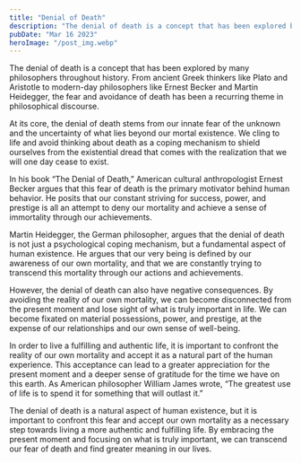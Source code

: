 ```yaml
---
title: "Denial of Death"
description: "The denial of death is a concept that has been explored by many philosophers throughout history. From ancient Greek thinkers like Plato and Aristotle to modern-day philosophers like Ernest Becker and Martin Heidegger..."
pubDate: "Mar 16 2023"
heroImage: "/post_img.webp"
---
```

The denial of death is a concept that has been explored by many philosophers throughout history. From ancient Greek thinkers like Plato and Aristotle to modern-day philosophers like Ernest Becker and Martin Heidegger, the fear and avoidance of death has been a recurring theme in philosophical discourse.

At its core, the denial of death stems from our innate fear of the unknown and the uncertainty of what lies beyond our mortal existence. We cling to life and avoid thinking about death as a coping mechanism to shield ourselves from the existential dread that comes with the realization that we will one day cease to exist.

In his book “The Denial of Death,” American cultural anthropologist Ernest Becker argues that this fear of death is the primary motivator behind human behavior. He posits that our constant striving for success, power, and prestige is all an attempt to deny our mortality and achieve a sense of immortality through our achievements.

Martin Heidegger, the German philosopher, argues that the denial of death is not just a psychological coping mechanism, but a fundamental aspect of human existence. He argues that our very being is defined by our awareness of our own mortality, and that we are constantly trying to transcend this mortality through our actions and achievements.

However, the denial of death can also have negative consequences. By avoiding the reality of our own mortality, we can become disconnected from the present moment and lose sight of what is truly important in life. We can become fixated on material possessions, power, and prestige, at the expense of our relationships and our own sense of well-being.

In order to live a fulfilling and authentic life, it is important to confront the reality of our own mortality and accept it as a natural part of the human experience. This acceptance can lead to a greater appreciation for the present moment and a deeper sense of gratitude for the time we have on this earth. As American philosopher William James wrote, “The greatest use of life is to spend it for something that will outlast it.”

The denial of death is a natural aspect of human existence, but it is important to confront this fear and accept our own mortality as a necessary step towards living a more authentic and fulfilling life. By embracing the present moment and focusing on what is truly important, we can transcend our fear of death and find greater meaning in our lives.
